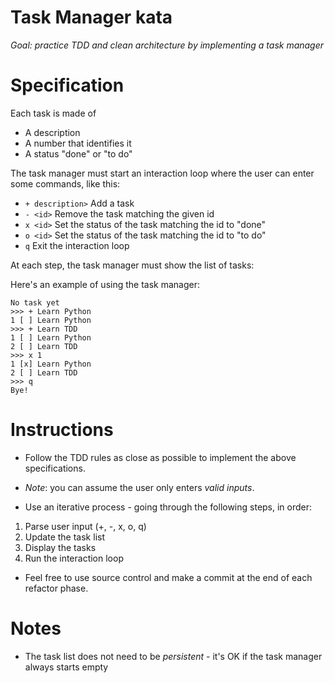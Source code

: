 # Task Manager kata

*Goal: practice TDD and clean architecture by implementing a task manager*

# Specification

Each task is made of

* A description
* A number that identifies it
* A status "done" or "to do"

The task manager must start an interaction loop where the user can enter
some commands, like this:

* `+ description>` Add a task
* `- <id>` Remove the task matching the given id
* `x <id>` Set the status of the task matching the id to "done"
* `o <id>` Set the status of the task matching the id to "to do"
* `q` Exit the interaction loop

At each step, the task manager must show the list of tasks:

Here's an example of using the task manager:

```
No task yet
>>> + Learn Python
1 [ ] Learn Python
>>> + Learn TDD
1 [ ] Learn Python
2 [ ] Learn TDD
>>> x 1
1 [x] Learn Python
2 [ ] Learn TDD
>>> q
Bye!
```

# Instructions

* Follow the TDD rules as close as possible to implement the
  above specifications.

* *Note*: you can assume the user only enters *valid inputs*.

* Use an iterative process - going through the following steps, in order:

1.  Parse user input (+, -, x, o, q)
2.  Update the task list
3.  Display the tasks
4.  Run the interaction loop

* Feel free to use source control and make a commit at the
  end of each refactor phase.

# Notes

* The task list does not need to be *persistent* - it's OK if the task
  manager always starts empty
